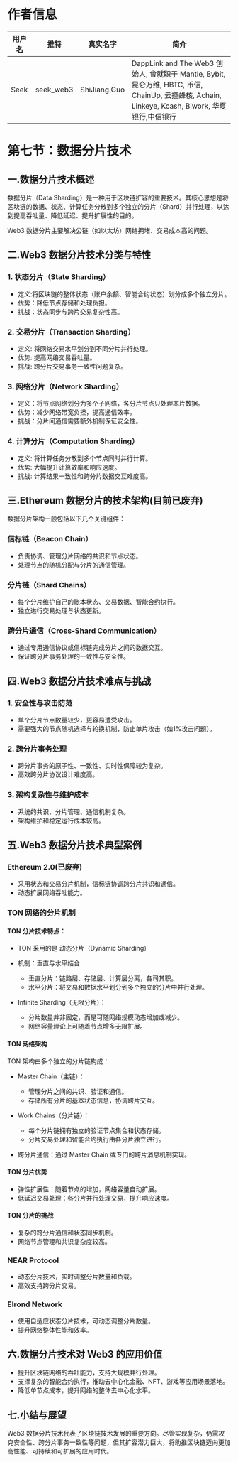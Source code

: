 # 作者信息

| 用户名 | 推特 | 真实名字 | 简介 |
|--------|---------|------|--------|
| Seek | seek_web3 | ShiJiang.Guo | DappLink and The Web3 创始人, 曾就职于 Mantle, Bybit, 昆仑万维, HBTC, 币信, ChainUp, 云控蜂核, Achain, Linkeye, Kcash, Biwork, 华夏银行,中信银行|

# 第七节：数据分片技术


## 一.数据分片技术概述

数据分片（Data Sharding）是一种用于区块链扩容的重要技术。其核心思想是将区块链的数据、状态、计算任务分散到多个独立的分片（Shard）并行处理，以达到提高吞吐量、降低延迟、提升扩展性的目的。

Web3 数据分片主要解决公链（如以太坊）网络拥堵、交易成本高的问题。

## 二.Web3 数据分片技术分类与特性

### 1. 状态分片（State Sharding）

- 定义:将区块链的整体状态（账户余额、智能合约状态）划分成多个独立分片。
- 优势：降低节点存储和处理负担。
- 挑战：状态同步与跨片交易复杂性高。

### 2. 交易分片（Transaction Sharding）

- 定义: 将网络交易水平划分到不同分片并行处理。
- 优势: 提高网络交易吞吐量。
- 挑战: 跨分片交易事务一致性问题复杂。

### 3. 网络分片（Network Sharding）

- 定义：将节点网络划分为多个子网络，各分片节点只处理本片数据。
- 优势：减少网络带宽负担，提高通信效率。
- 挑战：分片间通信需要额外机制保证安全性。

### 4. 计算分片（Computation Sharding）

- 定义: 将计算任务分散到多个节点同时并行计算。
- 优势: 大幅提升计算效率和响应速度。
- 挑战: 计算结果一致性和跨分片数据交互难度高。

## 三.Ethereum 数据分片的技术架构(目前已废弃)

数据分片架构一般包括以下几个关键组件：

### 信标链（Beacon Chain）

- 负责协调、管理分片网络的共识和节点状态。
- 处理节点的随机分配与分片的通信管理。

### 分片链（Shard Chains）

- 每个分片维护自己的账本状态、交易数据、智能合约执行。
- 独立进行交易处理与状态更新。

### 跨分片通信（Cross-Shard Communication）

- 通过专用通信协议或信标链完成分片之间的数据交互。
- 保证跨分片事务处理的一致性与安全性。


## 四.Web3 数据分片技术难点与挑战

### 1. 安全性与攻击防范

- 单个分片节点数量较少，更容易遭受攻击。
- 需要强大的节点随机选择与轮换机制，防止单片攻击（如1%攻击问题）。

### 2. 跨分片事务处理

- 跨分片事务的原子性、一致性、实时性保障较为复杂。
- 高效跨分片协议设计难度高。

### 3. 架构复杂性与维护成本

- 系统的共识、分片管理、通信机制复杂。
- 架构维护和稳定运行成本较高。


## 五.Web3 数据分片技术典型案例

### Ethereum 2.0(已废弃)

- 采用状态和交易分片机制，信标链协调跨分片共识和通信。
- 动态扩展网络吞吐能力。

### TON 网络的分片机制

#### TON 分片技术特点：
- TON 采用的是 动态分片（Dynamic Sharding）
- 机制：垂直与水平结合
  - 垂直分片：链路层、存储层、计算层分离，各司其职。
  - 水平分片：将交易和数据水平划分到多个独立的分片中并行处理。

- Infinite Sharding（无限分片）：
  - 分片数量并非固定，而是可随网络规模动态增加或减少。
  - 网络容量理论上可随着节点增多无限扩展。

#### TON 网络架构

TON 架构由多个独立的分片链构成：

- Master Chain（主链）：
  - 管理分片之间的共识、验证和通信。
  - 存储所有分片的基本状态信息，协调跨片交互。

- Work Chains（分片链）：
  - 每个分片链拥有独立的验证节点集合和状态存储。
  - 分片交易处理和智能合约执行由各分片独立进行。

- 跨分片通信：通过 Master Chain 或专门的跨片消息机制实现。

#### TON 分片优势
- 弹性扩展性：随着节点的增加，网络容量自动扩展。
- 低延迟交易处理：各分片并行处理交易，提升响应速度。

#### TON 分片的挑战
- 复杂的跨分片通信和状态同步机制。
- 网络节点管理和共识复杂度较高。

### NEAR Protocol

- 动态分片技术，实时调整分片数量和负载。
- 高效支持跨分片交易。

### Elrond Network

- 使用自适应状态分片技术，可动态调整分片数量。
- 提升网络整体性能和效率。


## 六.数据分片技术对 Web3 的应用价值

- 提升区块链网络的吞吐能力，支持大规模并行处理。
- 支撑复杂的智能合约执行，推动去中心化金融、NFT、游戏等应用场景落地。
- 降低单节点成本，提升网络的整体去中心化水平。

## 七.小结与展望

Web3 数据分片技术代表了区块链技术发展的重要方向。尽管实现复杂，仍需攻克安全性、跨分片事务一致性等问题，但其扩容潜力巨大，将助推区块链迈向更加高性能、可持续和可扩展的应用时代。
